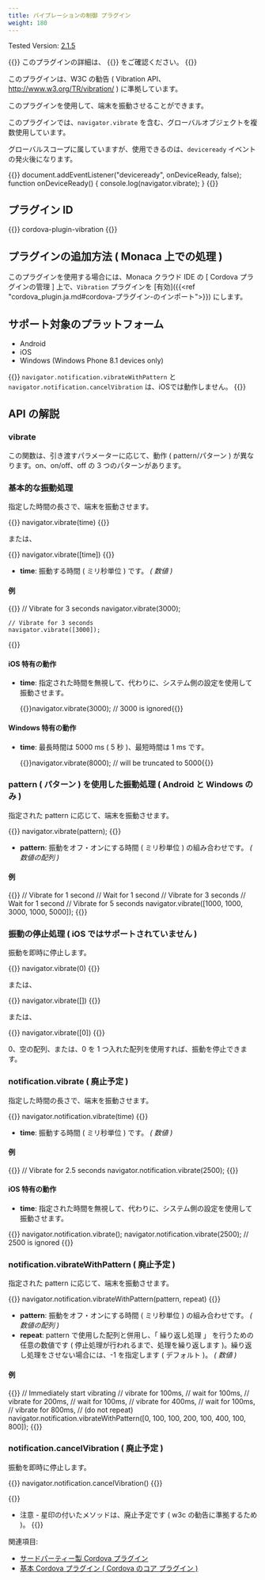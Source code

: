 ```yaml
---
title: バイブレーションの制御 プラグイン
weight: 180
---
```


Tested Version: [2.1.5](https://github.com/apache/cordova-plugin-vibration/releases/tag/2.1.5)

{{<note>}}
このプラグインの詳細は、 {{<link title="こちらの原文 ( GitHub )" href="https://github.com/apache/cordova-plugin-vibration">}} をご確認ください。
{{</note>}}

このプラグインは、W3C の勧告 ( Vibration API、http://www.w3.org/TR/vibration/ ) に準拠しています。

このプラグインを使用して、端末を振動させることができます。

このプラグインでは、`navigator.vibrate`
を含む、グローバルオブジェクトを複数使用しています。

グローバルスコープに属していますが、使用できるのは、`deviceready`
イベントの発火後になります。

{{<highlight javascript>}}
document.addEventListener("deviceready", onDeviceReady, false);
function onDeviceReady() {
    console.log(navigator.vibrate);
}
{{</highlight>}}

プラグイン ID
-------------

{{<highlight javascript>}}
cordova-plugin-vibration
{{</highlight>}}

プラグインの追加方法 ( Monaca 上での処理 )
------------------------------------------

このプラグインを使用する場合には、Monaca クラウド IDE の [ Cordova プラグインの管理 ] 上で、`Vibration` プラグインを [有効]({{<ref "cordova_plugin.ja.md#cordova-プラグイン-のインポート">}}) にします。

サポート対象のプラットフォーム
------------------------------

-   Android
-   iOS
-   Windows (Windows Phone 8.1 devices only)

{{<note>}}
<code>navigator.notification.vibrateWithPattern</code> と
<code>navigator.notification.cancelVibration</code> は、iOSでは動作しません。
{{</note>}}

API の解説
----------

### vibrate

この関数は、引き渡すパラメーターに応じて、動作 ( pattern/パターン )
が異なります。on、on/off、off の 3 つのパターンがあります。

### 基本的な振動処理

指定した時間の長さで、端末を振動させます。

{{<highlight javascript>}}
    navigator.vibrate(time)
{{</highlight>}}

または、

{{<highlight javascript>}}
    navigator.vibrate([time])
{{</highlight>}}

-   **time**: 振動する時間 ( ミリ秒単位 ) です。 *( 数値 )*

#### 例

{{<highlight javascript>}}
    // Vibrate for 3 seconds
    navigator.vibrate(3000);

    // Vibrate for 3 seconds
    navigator.vibrate([3000]);
{{</highlight>}}

#### iOS 特有の動作

-   **time**:
    指定された時間を無視して、代わりに、システム側の設定を使用して振動させます。

    {{<highlight javascript>}}navigator.vibrate(3000); // 3000 is ignored{{</highlight>}}

#### Windows 特有の動作

-   **time**: 最長時間は 5000 ms ( 5 秒 )、最短時間は 1 ms です。

    {{<highlight javascript>}}navigator.vibrate(8000); // will be truncated to 5000{{</highlight>}}

### pattern ( パターン ) を使用した振動処理 ( Android と Windows のみ )

指定された pattern に応じて、端末を振動させます。

{{<highlight javascript>}}
    navigator.vibrate(pattern);
{{</highlight>}}

-   **pattern**: 振動をオフ・オンにする時間 ( ミリ秒単位 )
    の組み合わせです。 *( 数値の配列 )*

#### 例

{{<highlight javascript>}}
    // Vibrate for 1 second
    // Wait for 1 second
    // Vibrate for 3 seconds
    // Wait for 1 second
    // Vibrate for 5 seconds
    navigator.vibrate([1000, 1000, 3000, 1000, 5000]);
{{</highlight>}}

### 振動の停止処理 ( iOS ではサポートされていません )

振動を即時に停止します。

{{<highlight javascript>}}
    navigator.vibrate(0)
{{</highlight>}}

または、

{{<highlight javascript>}}
    navigator.vibrate([])
{{</highlight>}}

または、

{{<highlight javascript>}}
    navigator.vibrate([0])
{{</highlight>}}

0、空の配列、または、0 を 1
つ入れた配列を使用すれば、振動を停止できます。

### notification.vibrate ( 廃止予定 )

指定した時間の長さで、端末を振動させます。

{{<highlight javascript>}}
    navigator.notification.vibrate(time)
{{</highlight>}}

-   **time**: 振動する時間 ( ミリ秒単位 ) です。 *( 数値 )*

#### 例

{{<highlight javascript>}}
    // Vibrate for 2.5 seconds
    navigator.notification.vibrate(2500);
{{</highlight>}}

#### iOS 特有の動作

-   **time**:
    指定された時間を無視して、代わりに、システム側の設定を使用して振動させます。

{{<highlight javascript>}}
    navigator.notification.vibrate();
    navigator.notification.vibrate(2500);   // 2500 is ignored
{{</highlight>}}

### notification.vibrateWithPattern ( 廃止予定 )

指定された pattern に応じて、端末を振動させます。

{{<highlight javascript>}}
    navigator.notification.vibrateWithPattern(pattern, repeat)
{{</highlight>}}

-   **pattern**: 振動をオフ・オンにする時間 ( ミリ秒単位 )
    の組み合わせです。 *( 数値の配列 )*
-   **repeat**: pattern で使用した配列と併用し、「 繰り返し処理 」
    を行うための任意の数値です (
    停止処理が行われるまで、処理を繰り返します
    )。繰り返し処理をさせない場合には、-1 を指定します ( デフォルト )。
    *( 数値 )*

#### 例

{{<highlight javascript>}}
// Immediately start vibrating
// vibrate for 100ms,
// wait for 100ms,
// vibrate for 200ms,
// wait for 100ms,
// vibrate for 400ms,
// wait for 100ms,
// vibrate for 800ms,
// (do not repeat)
navigator.notification.vibrateWithPattern([0, 100, 100, 200, 100, 400, 100, 800]);
{{</highlight>}}

### notification.cancelVibration ( 廃止予定 )

振動を即時に停止します。

{{<highlight javascript>}}
    navigator.notification.cancelVibration()
{{</highlight>}}

{{<note>}}
* 注意 - 星印の付いたメソッドは、廃止予定です ( w3c の勧告に準拠するため )。
{{</note>}}

関連項目:

- [サードパーティー製 Cordova プラグイン](../../third_party_phonegap)
- [基本 Cordova プラグイン ( Cordova のコア プラグイン )](../../cordova_7.1)

